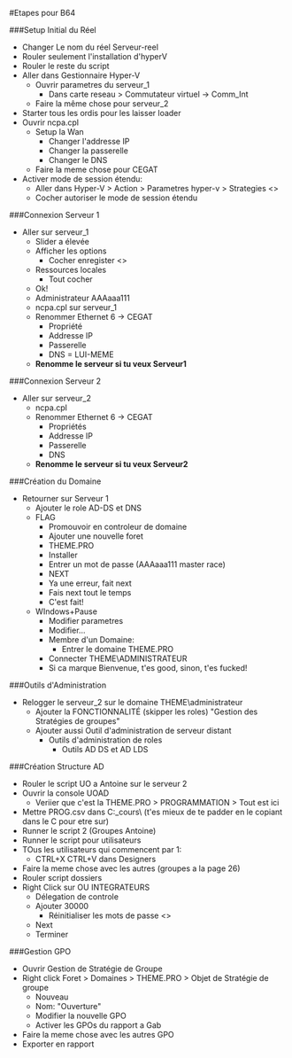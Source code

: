 #Etapes pour B64

###Setup Initial du Réel
- Changer Le nom du réel Serveur-reel
- Rouler seulement l'installation d'hyperV
- Rouler le reste du script
- Aller dans Gestionnaire Hyper-V
	-  Ouvrir parametres du serveur_1
		-  Dans carte reseau > Commutateur virtuel -> Comm_Int
	- Faire la même chose pour serveur_2
- Starter tous les ordis pour les laisser loader
- Ouvrir ncpa.cpl
	- Setup la Wan
		- Changer l'addresse IP
		- Changer la passerelle
		- Changer le DNS
	- Faire la meme chose pour CEGAT
- Activer mode de session étendu:
	- Aller dans Hyper-V > Action > Parametres hyper-v > Strategies <>
	- Cocher autoriser le mode de session étendu

###Connexion Serveur 1
- Aller sur serveur_1
	- Slider a élevée
	- Afficher les options
		- Cocher enregister <>
	- Ressources locales
		- Tout cocher
	- Ok!
	- Administrateur AAAaaa111
	- ncpa.cpl sur serveur_1
	- Renommer Ethernet 6 -> CEGAT
		- Propriété
		- Addresse IP
		- Passerelle
		- DNS = LUI-MEME
	- **Renomme le serveur si tu veux Serveur1**

###Connexion Serveur 2
- Aller sur serveur_2
	- ncpa.cpl
	- Renommer Ethernet 6 -> CEGAT
		- Propriétés
		- Addresse IP
		- Passerelle
		- DNS
	- **Renomme le serveur si tu veux Serveur2**
	
###Création du Domaine
- Retourner sur Serveur 1
	- Ajouter le role AD-DS et DNS
	- FLAG
		- Promouvoir en controleur de domaine
		- Ajouter une nouvelle foret
		- THEME.PRO
		- Installer
		- Entrer un mot de passe (AAAaaa111 master race)
		- NEXT
		- Ya une erreur, fait next
		- Fais next tout le temps
		- C'est fait!
	- WIndows+Pause
		- Modifier parametres
		- Modifier…
		- Membre d'un Domaine:
			- Entrer le domaine THEME.PRO
		- Connecter THEME\ADMINISTRATEUR
		- Si ca marque Bienvenue, t'es good, sinon, t'es fucked!
		
###Outils d'Administration
- Relogger le serveur_2 sur le domaine THEME\administrateur
	- Ajouter la FONCTIONNALITÉ (skipper les roles) "Gestion des Stratégies de groupes"
	- Ajouter aussi Outil d'administration de serveur distant
		- Outils d'administration de roles
			- Outils AD DS et AD LDS
			
###Création Structure AD
- Rouler le script UO a Antoine sur le serveur 2
- Ouvrir la console UOAD
	- Veriier que c'est la THEME.PRO > PROGRAMMATION > Tout est ici
- Mettre PROG.csv dans C:\_cours\ (t'es mieux de te padder en le copiant dans le C pour etre sur)
- Runner le script 2 (Groupes Antoine)
- Runner le script pour utilisateurs
- TOus les utilisateurs qui commencent par 1:
	- CTRL+X CTRL+V dans  Designers
- Faire la meme chose avec les autres (groupes a la page 26)
- Rouler script dossiers
- Right Click sur OU INTEGRATEURS
	- Délegation de controle
	- Ajouter 30000
		- Réinitialiser les mots de passe <>
	- Next
	- Terminer

###Gestion GPO
- Ouvrir Gestion de Stratégie de Groupe
- Right click Foret > Domaines > THEME.PRO > Objet de Stratégie de groupe
	- Nouveau
	- Nom: "Ouverture"
	- Modifier la nouvelle GPO
	- Activer les GPOs du rapport a Gab
- Faire la meme chose avec les autres GPO
- Exporter en rapport